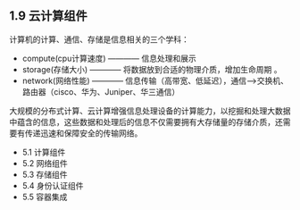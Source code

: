 ## 1.9 云计算组件

计算机的计算、通信、存储是信息相关的三个学科：

* compute(cpu计算速度) ———— 信息处理和展示
* storage(存储大小) ———— 将数据放到合适的物理介质，增加生命周期 。
* network(网络性能) ———— 信息传输（高带宽、低延迟），通信—&gt;交换机、路由器（cisco、华为、Juniper、华三通信）

大规模的分布式计算、云计算增强信息处理设备的计算能力，以挖掘和处理大数据中蕴含的信息，这些数据和处理后的信息不仅需要拥有大存储量的存储介质，还需要有传递迅速和保障安全的传输网络。



* 5.1 计算组件
* 5.2 网络组件
* 5.3 存储组件
* 5.4 身份认证组件
* 5.5 容器集成
